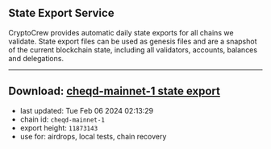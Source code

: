 ## State Export Service
CryptoCrew provides automatic daily state exports for all chains we validate. State export files can be used as genesis files and are a snapshot of the current blockchain state, including all validators, accounts, balances and delegations.

---
**Download: [cheqd-mainnet-1 state export](https://dl.ccvalidators.com/SERVICE/cheqd/cheqd-mainnet-1_export_11873143.json)**
---

- last updated: Tue Feb 06 2024 02:13:29
- chain id: `cheqd-mainnet-1`
- export height: `11873143`
- use for: airdrops, local tests, chain recovery
